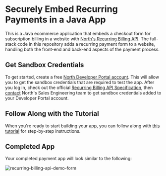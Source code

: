 # Securely Embed Recurring Payments in a Java App

This is a Java ecommerce application that embeds a checkout form for subscription billing in a website with [North's Recurring Billing API](https://developer.north.com/products/online/recurring-billing-api). The full-stack code in this repository adds a recurring payment form to a website, handling both the front-end and back-end aspects of the payment process.

## Get Sandbox Credentials

To get started, create a free [North Developer Portal account](https://developer.north.com/register). This will allow you to get the sandbox credentials that are required to test the app. After you log in, check out the official [Recurring Billing API Specification](https://developer.north.com/products/online/recurring-billing-api/api-spec/production/createandmanagesubscriptions), then [contact](https://developer.north.com/contact) North's Sales Engineering team to get sandbox credentials added to your Developer Portal account.

## Follow Along with the Tutorial

When you're ready to start building your app, you can follow along with [this tutorial](
https://developer.north.com/blog/tutorial-java-recurring-billing-api) for step-by-step instructions.

## Completed App

Your completed payment app will look similar to the following:

![recurring-billing-api-demo-form](https://github.com/user-attachments/assets/99e27965-5c8d-4d24-a574-6d4fd980cd92)
